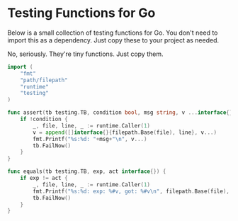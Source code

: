 Testing Functions for Go
========================

Below is a small collection of testing functions for Go. You don't need to import this as a dependency. Just copy these to your project as needed.

No, seriously. They're tiny functions. Just copy them.


```go
import (
	"fmt"
	"path/filepath"
	"runtime"
	"testing"
)

func assert(tb testing.TB, condition bool, msg string, v ...interface{}) {
	if !condition {
		_, file, line, _ := runtime.Caller(1)
		v = append([]interface{}{filepath.Base(file), line}, v...)
		fmt.Printf("%s:%d: "+msg+"\n", v...)
		tb.FailNow()
	}
}

func equals(tb testing.TB, exp, act interface{}) {
	if exp != act {
		_, file, line, _ := runtime.Caller(1)
		fmt.Printf("%s:%d: exp: %#v, got: %#v\n", filepath.Base(file), line, exp, act)
		tb.FailNow()
	}
}
```
